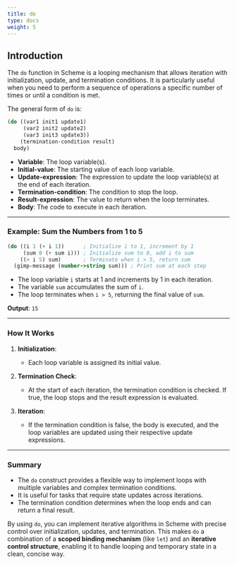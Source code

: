 ```yaml
---
title: do
type: docs
weight: 5
---
```


## Introduction

The `do` function in Scheme is a looping mechanism that allows iteration with initialization, update, and termination conditions. It is particularly useful when you need to perform a sequence of operations a specific number of times or until a condition is met.

The general form of `do` is:

```scheme
(do ((var1 init1 update1)
     (var2 init2 update2)
     (var3 init3 update3))
    (termination-condition result)
  body)
```

- **Variable**: The loop variable(s).
- **Initial-value**: The starting value of each loop variable.
- **Update-expression**: The expression to update the loop variable(s) at the end of each iteration.
- **Termination-condition**: The condition to stop the loop.
- **Result-expression**: The value to return when the loop terminates.
- **Body**: The code to execute in each iteration.

---

### Example: Sum the Numbers from 1 to 5

```scheme
(do ((i 1 (+ i 1))      ; Initialize i to 1, increment by 1
     (sum 0 (+ sum i))) ; Initialize sum to 0, add i to sum
    ((> i 5) sum)       ; Terminate when i > 5, return sum
  (gimp-message (number->string sum))) ; Print sum at each step
```

- The loop variable `i` starts at 1 and increments by 1 in each iteration.
- The variable `sum` accumulates the sum of `i`.
- The loop terminates when `i > 5`, returning the final value of `sum`.

**Output**: `15`

---

### How It Works

1. **Initialization**:
   - Each loop variable is assigned its initial value.

2. **Termination Check**:
   - At the start of each iteration, the termination condition is checked. If true, the loop stops and the result expression is evaluated.

3. **Iteration**:
   - If the termination condition is false, the body is executed, and the loop variables are updated using their respective update expressions.

---

### Summary

- The `do` construct provides a flexible way to implement loops with multiple variables and complex termination conditions.
- It is useful for tasks that require state updates across iterations.
- The termination condition determines when the loop ends and can return a final result.

By using `do`, you can implement iterative algorithms in Scheme with precise control over initialization, updates, and termination. This makes `do` a combination of a **scoped binding mechanism** (like `let`) and an **iterative control structure**, enabling it to handle looping and temporary state in a clean, concise way.
